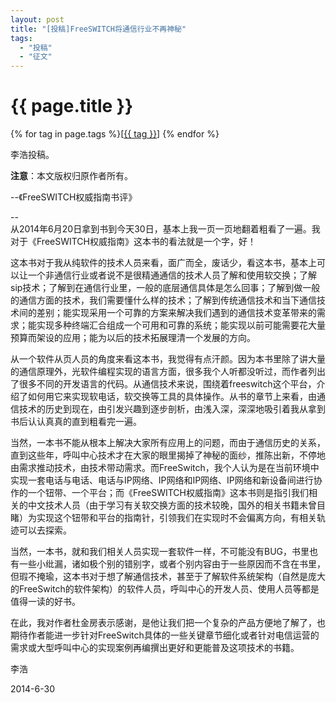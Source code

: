 ```yaml
---
layout: post
title: "[投稿]FreeSWITCH将通信行业不再神秘"
tags:
  - "投稿"
  - "征文"
---
```


# {{ page.title }}

<div class="tags">
{% for tag in page.tags %}[<a class="tag" href="/tags.html#{{ tag }}">{{ tag }}</a>] {% endfor %}
</div>

李浩投稿。

**注意**：本文版权归原作者所有。

--《FreeSWITCH权威指南书评》

--
<br />
从2014年6月20日拿到书到今天30日，基本上我一页一页地翻着粗看了一遍。我对于《FreeSWITCH权威指南》这本书的看法就是一个字，好！

这本书对于我从纯软件的技术人员来看，面广而全，废话少，看这本书，基本上可以让一个非通信行业或者说不是很精通通信的技术人员了解和使用软交换；了解sip技术；了解到在通信行业里，一般的底层通信具体是怎么回事；了解到做一般的通信方面的技术，我们需要懂什么样的技术；了解到传统通信技术和当下通信技术间的差别；能实现采用一个可靠的方案来解决我们遇到的通信技术变革带来的需求；能实现多种终端汇合组成一个可用和可靠的系统；能实现以前可能需要花大量预算而架设的应用；能为以后的技术拓展理清一个发展的方向。

从一个软件从页人员的角度来看这本书，我觉得有点汗颜。因为本书里除了讲大量的通信原理外，光软件编程实现的语言方面，很多我个人听都没听过，而作者列出了很多不同的开发语言的代码。从通信技术来说，围绕着freeswitch这个平台，介绍了如何用它来实现软电话，软交换等工具的具体操作。从书的章节上来看，由通信技术的历史到现在，由引发兴趣到逐步剖析，由浅入深，深深地吸引着我从拿到书后认认真真的直到粗看完一遍。 

当然，一本书不能从根本上解决大家所有应用上的问题，而由于通信历史的关系，直到这些年，呼叫中心技术才在大家的眼里揭掉了神秘的面纱，推陈出新，不停地由需求推动技术，由技术带动需求。而FreeSwitch，我个人认为是在当前环境中实现一套电话与电话、电话与IP网络、IP网络和IP网络、IP网络和新设备间进行协作的一个钮带、一个平台；而《FreeSWITCH权威指南》这本书则是指引我们相关的中文技术人员（由于学习有关软交换方面的技术较晚，国外的相关书籍未曾目睹）为实现这个钮带和平台的指南针，引领我们在实现时不会偏离方向，有相关轨迹可以去探索。 

当然，一本书，就和我们相关人员实现一套软件一样，不可能没有BUG，书里也有一些小纰漏，诸如极个别的错别字，或者个别内容由于一些原因而不含在书里，但瑕不掩瑜，这本书对于想了解通信技术，甚至于了解软件系统架构（自然是庞大的FreeSwitch的软件架构）的软件人员，呼叫中心的开发人员、使用人员等都是值得一读的好书。 

在此，我对作者杜金房表示感谢，是他让我们把一个复杂的产品方便地了解了，也期待作者能进一步针对FreeSwitch具体的一些关键章节细化或者针对电信运营的需求或大型呼叫中心的实现案例再编撰出更好和更能普及这项技术的书籍。

李浩

2014-6-30
